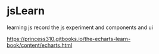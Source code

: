 # jsLearn
learning js
record the js experiment and components and ui

https://princess310.gitbooks.io/the-echarts-learn-book/content/echarts.html
